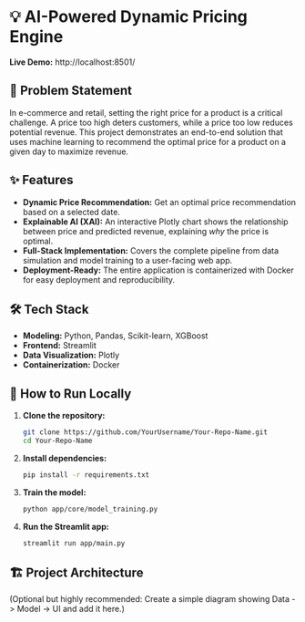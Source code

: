 # 💡 AI-Powered Dynamic Pricing Engine

**Live Demo:** http://localhost:8501/

## 🎯 Problem Statement

In e-commerce and retail, setting the right price for a product is a critical challenge. A price too high deters customers, while a price too low reduces potential revenue. This project demonstrates an end-to-end solution that uses machine learning to recommend the optimal price for a product on a given day to maximize revenue.

## ✨ Features

*   **Dynamic Price Recommendation:** Get an optimal price recommendation based on a selected date.
*   **Explainable AI (XAI):** An interactive Plotly chart shows the relationship between price and predicted revenue, explaining *why* the price is optimal.
*   **Full-Stack Implementation:** Covers the complete pipeline from data simulation and model training to a user-facing web app.
*   **Deployment-Ready:** The entire application is containerized with Docker for easy deployment and reproducibility.

## 🛠️ Tech Stack

*   **Modeling:** Python, Pandas, Scikit-learn, XGBoost
*   **Frontend:** Streamlit
*   **Data Visualization:** Plotly
*   **Containerization:** Docker

## 🚀 How to Run Locally

1.  **Clone the repository:**
    ```bash
    git clone https://github.com/YourUsername/Your-Repo-Name.git
    cd Your-Repo-Name
    ```
2.  **Install dependencies:**
    ```bash
    pip install -r requirements.txt
    ```
3.  **Train the model:**
    ```bash
    python app/core/model_training.py
    ```
4.  **Run the Streamlit app:**
    ```bash
    streamlit run app/main.py
    ```

## 🏗️ Project Architecture

(Optional but highly recommended: Create a simple diagram showing Data -> Model -> UI and add it here.)
